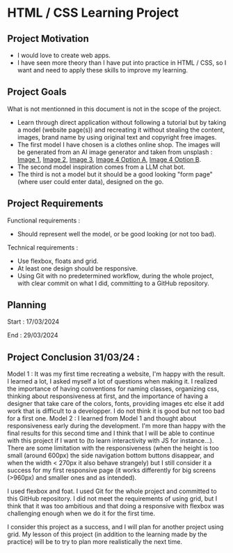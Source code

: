 # HTML / CSS Learning Project 
## Project Motivation
- I would love to create web apps.
- I have seen more theory than I have put into practice in HTML / CSS, so I want and need to apply these skills to improve my learning.  
## Project Goals
What is not mentionned in this document is not in the scope of the project.
- Learn through direct application without following a tutorial but by taking a model (website page(s)) and recreating it without stealing the content, images, brand name by using original text and copyright free images. 
- The first model I have chosen is a clothes online shop. The images will be generated from an AI image generator and taken from unsplash : [Image 1](https://unsplash.com/fr/photos/un-groupe-de-trois-personnes-debout-lune-a-cote-de-lautre-SVG0HMVciAw), [Image 2](https://unsplash.com/fr/photos/un-couple-de-femmes-assises-au-sommet-dun-mur-de-ciment-DwrrY4FO5RE), [Image 3](https://unsplash.com/fr/photos/un-ordinateur-portable-et-une-plante-en-pot-IqBY9blj8Ks), [Image 4 Option A](https://unsplash.com/fr/photos/interieur-dun-magasin-de-vetements-P3pI6xzovu0), [Image 4 Option B](https://unsplash.com/fr/photos/vetements-accroches-sur-un-portant-a-vetements-fERtc6SsLVs).
- The second model inspiration comes from a LLM chat bot.
- The third is not a model but it should be a good looking "form page" (where user could enter data), designed on the go.
## Project Requirements 

Functional requirements :
- Should represent well the model, or be good looking (or not too bad).

Technical requirements :
- Use flexbox, floats and grid.
- At least one design should be responsive.
- Using Git with no predetermined workflow, during the whole project, with clear commit on what I did, committing to a GitHub repository.

## Planning
Start : 17/03/2024

End : 29/03/2024


## Project Conclusion 31/03/24 :
Model 1 : It was my first time recreating a website, I'm happy with the result. I learned a lot, I asked myself a lot of questions when making it. I realized the importance of having conventions for naming classes, organizing css, thinking about responsiveness at first, and the importance of having a designer that take care of the colors, fonts, providing images etc else it add work that is difficult to a developper. I do not think it is good but not too bad for a first one.
Model 2 : I learned from Model 1 and thought about responsiveness early during the development. I'm more than happy with the final results for this second time and I think that I will be able to continue with this project if I want to (to learn interactivity with JS for instance...). There are some limitation with the responsiveness (when the height is too small (around 600px) the side navigation bottom buttons disappear, and when the width < 270px it also behave strangely) but I still consider it a success for my first responsive page (it works differently for big screens (>960px) and smaller ones and as intended).

I used flexbox and foat. I used Git for the whole project and committed to this GitHub repository.
I did not meet the requirements of using grid, but I think that it was too ambitious and that doing a responsive with flexbox was challenging enough when we do it for the first time. 

I consider this project as a success, and I will plan for another project using grid. My lesson of this project (in addition to the learning made by the practice) will be to try to plan more realistically the next time.

